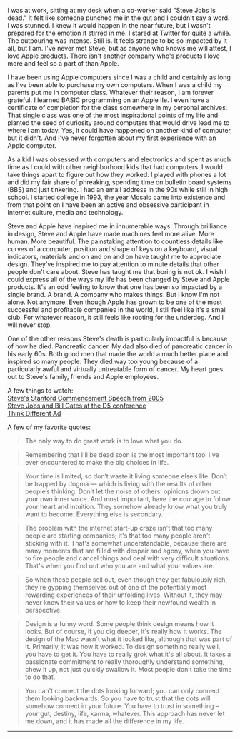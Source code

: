 I was at work, sitting at my desk when a co-worker said "Steve Jobs is dead." It felt like someone punched me in the gut and I couldn't say a word. I was stunned. I knew it would happen in the near future, but I wasn't prepared for the emotion it stirred in me. I stared at Twitter for quite a while. The outpouring was intense. Still is. It feels strange to be so impacted by it all, but I am. I've never met Steve, but as anyone who knows me will attest, I love Apple products. There isn't another company who's products I love more and feel so a part of than Apple.

I have been using Apple computers since I was a child and certainly as long as I've been able to purchase my own computers. When I was a child my parents put me in computer class. Whatever their reason, I am forever grateful. I learned BASIC programming on an Apple IIe. I even have a certificate of completion for the class somewhere in my personal archives. That single class was one of the most inspirational points of my life and planted the seed of curiosity around computers that would drive lead me to where I am today. Yes, it could have happened on another kind of computer, but it didn't. And I've never forgotten about my first experience with an Apple computer.

As a kid I was obsessed with computers and electronics and spent as much time as I could with other neighborhood kids that had computers. I would take things apart to figure out how they worked. I played with phones a lot and did my fair share of phreaking, spending time on bulletin board systems (BBS) and just tinkering. I had an email address in the 90s while still in high school. I started college in 1993, the year Mosaic came into existence and from that point on I have been an active and obsessive participant in Internet culture, media and technology.

Steve and Apple have inspired me in innumerable ways. Through brilliance in design, Steve and Apple have made machines feel more alive. More human. More beautiful. The painstaking attention to countless details like curves of a computer, position and shape of keys on a keyboard, visual indicators, materials and on and on and on have taught me to appreciate design. They've inspired me to pay attention to minute details that other people don't care about. Steve has taught me that boring is not ok. I wish I could express all of the ways my life has been changed by Steve and Apple products. It's an odd feeling to know that one has been so impacted by a single brand. A brand. A company who makes things. But I know I'm not alone. Not anymore. Even though Apple has grown to be one of the most successful and profitable companies in the world, I still feel like it's a small club. For whatever reason, it still feels like rooting for the underdog. And I will never stop.

One of the other reasons Steve's death is particularly impactful is because of how he died. Pancreatic cancer. My dad also died of pancreatic cancer in his early 60s. Both good men that made the world a much better place and inspired so many people. They died way too young because of a particularly awful and virtually untreatable form of cancer. My heart goes out to Steve's family, friends and Apple employees.

A few things to watch:  
[Steve's Stanford Commencement Speech from 2005](http://www.youtube.com/watch?v=D1R-jKKp3NA)  
[Steve Jobs and Bill Gates at the D5 conference](http://www.youtube.com/watch?v=JAzDYb5F7bw)  
[Think Different Ad](http://www.youtube.com/watch?v=4oAB83Z1ydE)

A few of my favorite quotes:

> The only way to do great work is to love what you do.

> Remembering that I'll be dead soon is the most important tool I've ever encountered to make the big choices in life.

> Your time is limited, so don’t waste it living someone else’s life. Don’t be trapped by dogma — which is living with the results of other people’s thinking. Don’t let the noise of others’ opinions drown out your own inner voice. And most important, have the courage to follow your heart and intuition. They somehow already know what you truly want to become. Everything else is secondary.

> The problem with the internet start-up craze isn't that too many people are starting companies; it's that too many people aren't sticking with it. That's somewhat understandable, because there are many moments that are filled with despair and agony, when you have to fire people and cancel things and deal with very difficult situations. That's when you find out who you are and what your values are.

> So when these people sell out, even though they get fabulously rich, they're gypping themselves out of one of the potentially most rewarding experiences of their unfolding lives. Without it, they may never know their values or how to keep their newfound wealth in perspective.

> Design is a funny word. Some people think design means how it looks. But of course, if you dig deeper, it's really how it works. The design of the Mac wasn't what it looked like, although that was part of it. Primarily, it was how it worked. To design something really well, you have to get it. You have to really grok what it's all about. It takes a passionate commitment to really thoroughly understand something, chew it up, not just quickly swallow it. Most people don't take the time to do that.

> You can't connect the dots looking forward; you can only connect them looking backwards. So you have to trust that the dots will somehow connect in your future. You have to trust in something – your gut, destiny, life, karma, whatever. This approach has never let me down, and it has made all the difference in my life.

---

